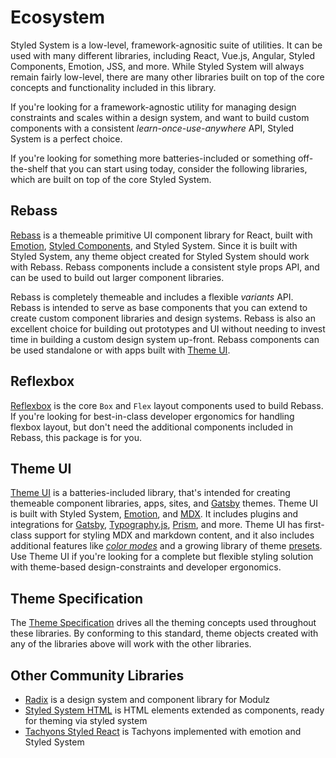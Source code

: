 
# Ecosystem

Styled System is a low-level, framework-agnositic suite of utilities.
It can be used with many different libraries, including React, Vue.js, Angular, Styled Components, Emotion, JSS, and more.
While Styled System will always remain fairly low-level, there are many other libraries built on top of the core concepts and functionality included in this library.

If you're looking for a framework-agnostic utility for managing design constraints and scales within a design system,
and want to build custom components with a consistent *learn-once-use-anywhere* API, Styled System is a perfect choice.

If you're looking for something more batteries-included or something off-the-shelf that you can start using today,
consider the following libraries, which are built on top of the core Styled System.

## Rebass

[Rebass][] is a themeable primitive UI component library for React,
built with [Emotion][], [Styled Components][], and Styled System.
Since it is built with Styled System, any theme object created for Styled System should work with Rebass.
Rebass components include a consistent style props API, and can be used to build out larger component libraries.

Rebass is completely themeable and includes a flexible *variants* API.
Rebass is intended to serve as base components that you can extend to create custom component libraries and design systems.
Rebass is also an excellent choice for building out prototypes and UI without needing to invest time in building a custom design system up-front.
Rebass components can be used standalone or with apps built with [Theme UI][].

## Reflexbox

[Reflexbox][] is the core `Box` and `Flex` layout components used to build Rebass.
If you're looking for best-in-class developer ergonomics for handling flexbox layout, but don't need the additional components included in Rebass, this package is for you.

## Theme UI

[Theme UI][] is a batteries-included library, that's intended for creating themeable component libraries, apps, sites, and [Gatsby][] themes.
Theme UI is built with Styled System, [Emotion][], and [MDX][].
It includes plugins and integrations for [Gatsby][], [Typography.js][], [Prism][], and more.
Theme UI has first-class support for styling MDX and markdown content,
and it also includes additional features like *[color modes][]* and a growing library of theme [presets](https://theme-ui.com/presets).
Use Theme UI if you're looking for a complete but flexible styling solution with theme-based design-constraints
and developer ergonomics.

[color modes]: https://theme-ui.com/color-modes

## Theme Specification

The [Theme Specification][] drives all the theming concepts used throughout these libraries.
By conforming to this standard, theme objects created with any of the libraries above will work with the other libraries.

## Other Community Libraries

- [Radix][] is a design system and component library for Modulz
- [Styled System HTML][] is HTML elements extended as components, ready for theming via styled system
- [Tachyons Styled React][] is Tachyons implemented with emotion and Styled System


[rebass]: https://rebassjs.org
[reflexbox]: https://rebassjs.org/reflexbox
[theme ui]: https://theme-ui.com
[emotion]: https://emotion.sh
[styled components]: https://styled-components.com
[mdx]: https://mdxjs.com
[radix]: https://radix.modulz.app/docs/getting-started/
[Styled System HTML]: https://johnpolacek.github.io/styled-system-html/
[tachyons styled react]: https://github.com/tachyons-css/tachyons-styled-react
[theme specification]: https://github.com/system-ui/theme-specification
[gatsby]: https://gatsbyjs.org
[typography.js]: https://github.com/KyleAMathews/typography.js
[prism]: https://github.com/PrismJS/prism
